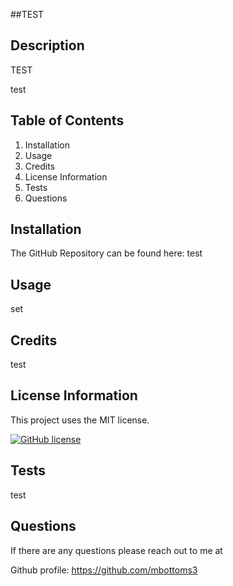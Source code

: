 ##TEST

  ## Description
  TEST
  
  test
  
  ## Table of Contents
  1. Installation
  2. Usage
  3. Credits
  4. License Information
  5. Tests
  6. Questions
  
      
  ## Installation
  The GitHub Repository can be found here: test
  
  ## Usage
  set
  
  ## Credits
  test
  
  ## License Information
  This project uses the MIT license.  
  
  [![GitHub license](https://img.shields.io/badge/license-MIT-blue.svg)](https://choosealicense.com/licenses/mit/)
  
  ## Tests
  test
  
  ## Questions
  If there are any questions please reach out to me at 

  Github profile: https://github.com/mbottoms3